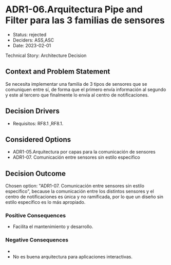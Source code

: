 # ADR1-06.Arquitectura Pipe and Filter para las 3 familias de sensores

* Status: rejected
* Deciders: ASS,ASC
* Date: 2023-02-01

Technical Story: Architecture Decision

## Context and Problem Statement

Se necesita implementar una familia de 3 tipos de sensores que se comuniquen entre sí, de forma que el primero envía información al segundo y este al tercero que finalmente lo envía al centro de notificaciones.

## Decision Drivers

* Requisitos: RF8.1 ,RF8.1.

## Considered Options

* ADR1-05.Arquitectura por capas para la comunicación de sensores
* ADR1-07. Comunicación entre sensores sin estilo especifico

## Decision Outcome

Chosen option: "ADR1-07. Comunicación entre sensores sin estilo especifico", because la comunicación entre los distintos sensores y el centro de notificaciones es única y no ramificada, por lo que un diseño sin estilo específico es lo más apropiado.

### Positive Consequences

* Facilita el mantenimiento y desarrollo.

### Negative Consequences

* 
* No es buena arquitectura para aplicaciones interactivas.

